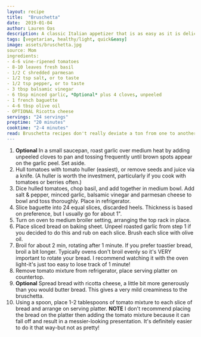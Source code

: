 ```yaml
---
layout: recipe
title:  "Bruschetta"
date:  2019-01-04
author: Lauren Oas
description: A classic Italian appetizer that is as easy as it is delicious!
tags: [vegetarian, healthy/light, quick&easy]
image: assets/bruschetta.jpg
source: Mom
ingredients:
- 4-6 vine-ripened tomatoes
- 8-10 leaves fresh basil
- 1/2 C shredded parmesan
- 1/2 tsp salt, or to taste
- 1/2 tsp pepper, or to taste
- 3 tbsp balsamic vinegar
- 6 tbsp minced garlic, *Optional* plus 4 cloves, unpeeled
- 1 french baguette
- 4-6 tbsp olive oil
- OPTIONAL Ricotta cheese
servings: "24 servings"
preptime: "20 minutes"
cooktime: "2-4 minutes"
read: Bruschetta recipes don't really deviate a ton from one to another, this is pretty typical except arguably the parmesan cheese that's mixed in. I cannot stress enough how carefully you need to broil your bread-it'll go from perfect to burned in the blink of an eye! I like to balance the broiled crunch with the soft bread texture, but you can increase crunch by broiling longer. It's important not to skip the broiling step because the tomato mixture will make un-toasted bread soggy very quickly. Tyler prefers his bread to have a ricotta spread a la Hard Rock Cafe, but it can be easily skipped if it's not your preference. This really needs to be served same day, as the tomatoes don't keep in the vinegar and the bread hardens SUPER fast.
---
```

1. **Optional** In a small saucepan, roast garlic over medium heat by adding unpeeled cloves to pan and tossing frequently until brown spots appear on the garlic peel. Set aside.
2. Hull tomatoes with tomato huller (easiest), or remove seeds and juice via a knife. (A huller is worth the investment, particularly if you cook with tomatoes or berries often.)
3. Dice hulled tomatoes, chop basil, and add together in medium bowl. Add salt & pepper, minced garlic, balsamic vinegar and parmesan cheese to bowl and toss thoroughly. Place in refrigerator.
4. Slice baguette into 24 equal slices, discarded heels. Thickness is based on preference, but I usually go for about 1".
5. Turn on oven to medium broiler setting, arranging the top rack in place.
6. Place sliced bread on baking sheet. Unpeel roasted garlic from step 1 if you decided to do this and rub on each slice. Brush each slice with olive oil.
7. Broil for about 2 min, rotating after 1 minute. If you prefer toastier bread, broil a bit longer. Typically ovens don't broil evenly so it's VERY important to rotate your bread. I recommend watching it with the oven light-it's just too easy to lose track of 1 minute!
8. Remove tomato mixture from refrigerator, place serving platter on countertop.
9. **Optional** Spread bread with ricotta cheese, a little bit more generously than you would butter bread. This gives a very mild creaminess to the bruschetta.
10. Using a spoon, place 1-2 tablespoons of tomato mixture to each slice of bread and arrange on serving platter. **NOTE** I don't recommend placing the bread on the platter then adding the tomato mixture because it can fall off and result in a messier-looking presentation. It's definitely easier to do it that way-but not as pretty!